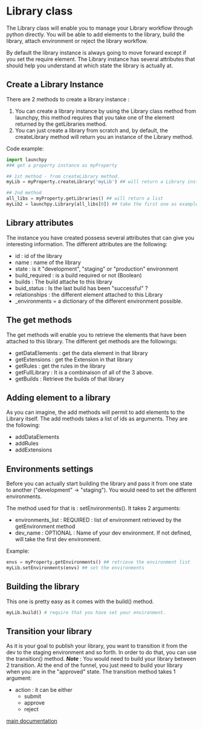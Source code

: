 # Library class

The Library class will enable you to manage your Library workflow through python directly. You will be able to add elements to the library, build the library, attach environment or reject the library workflow.

By default the library instance is always going to move forward except if you set the require element.
The Library instance has several attributes that should help you understand at which state the library is actually at.

## Create a Library Instance

There are 2 methods to create a library instance :

1. You can create a library instance by using the Library class method from launchpy, this method requires that you take one of the element returned by the getLibraries method.
2. You can just create a library from scratch and, by default, the createLibrary method will return you an instance of the Library method.

Code example:

```python
import launchpy
### get a property instance as myProperty

## 1st method - from createLibrary method.
myLib = myProperty.createLibrary('myLib') ## will return a Library instance

## 2nd method
all_libs = myProperty.getLibraries() ## will return a list
myLib2 = launchpy.Library(all_libs[0]) ## take the first one as example.
```

## Library attributes

The instance you have created possess several attributes that can give you interesting information.
The different attributes are the following:

* id : id of the library
* name : name of the library
* state : is it "development", "staging" or "production" environment
* build_required : is a build required or not (Boolean)
* builds : The build attache to this library
* buid_status : Is the last build has been "successful" ?
* relationships : the different element attached to this Library
* _environments = a dictionary of the different environment possible.

## The get methods

The get methods will enable you to retrieve the elements that have been attached to this library.
The different get methods are the followings:

* getDataElements : get the data element in that library
* getExtensions : get the Extension in that library
* getRules : get the rules in the library
* getFullLibrary : It is a combinaison of all of the 3 above.
* getBuilds : Retrieve the builds of that library

## Adding element to a library

As you can imagine, the add methods will permit to add elements to the Library itself.
The add methods takes a list of ids as arguments.
They are the following:

* addDataElements
* addRules
* addExtensions

## Environments settings

Before you can actually start building the library and pass it from one state to another ("development" -> "staging"). You would need to set the different environments.

The method used for that is : setEnvironments().
It takes 2 arguments:

* environments_list : REQUIRED : list of environment retrieved by the getEnvironment method
* dev_name : OPTIONAL : Name of your dev environment. If not defined, will take the first dev environment.

Example:

```python
envs = myProperty.getEnvironments() ## retrieve the environment list
myLib.setEnvironments(envs) ## set the environments
```

## Building the library

This one is pretty easy as it comes with the build() method.

```python
myLib.build() # require that you have set your environment.
```

## Transition your library

As it is your goal to publish your library, you want to transition it from the dev to the staging environment and so forth.
In order to do that, you can use the transition() method.
***Note*** : You would need to build your library between 2 transition.
At the end of the funnel, you just need to build your library when you are in the "approved" state.
The transition method takes 1 argument:

* action : it can be either
  * submit
  * approve
  * reject

[main documentation](./main.md)
